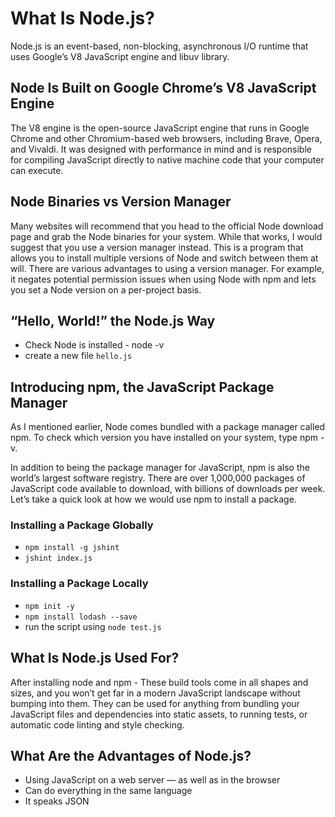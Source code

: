 # What Is Node.js?
Node.js is an event-based, non-blocking, asynchronous I/O runtime that uses Google’s V8 JavaScript engine and libuv library.

## Node Is Built on Google Chrome’s V8 JavaScript Engine
The V8 engine is the open-source JavaScript engine that runs in Google Chrome and other Chromium-based web browsers, including Brave, Opera, and Vivaldi. It was designed with performance in mind and is responsible for compiling JavaScript directly to native machine code that your computer can execute.

## Node Binaries vs Version Manager
Many websites will recommend that you head to the official Node download page and grab the Node binaries for your system. While that works, I would suggest that you use a version manager instead. This is a program that allows you to install multiple versions of Node and switch between them at will. There are various advantages to using a version manager. For example, it negates potential permission issues when using Node with npm and lets you set a Node version on a per-project basis.

## “Hello, World!” the Node.js Way
* Check Node is installed - node -v
* create a new file `hello.js`

## Introducing npm, the JavaScript Package Manager
As I mentioned earlier, Node comes bundled with a package manager called npm. To check which version you have installed on your system, type npm -v.

In addition to being the package manager for JavaScript, npm is also the world’s largest software registry. There are over 1,000,000 packages of JavaScript code available to download, with billions of downloads per week. Let’s take a quick look at how we would use npm to install a package.

### Installing a Package Globally
* `npm install -g jshint`
* `jshint index.js`

### Installing a Package Locally
* `npm init -y`
* `npm install lodash --save`
* run the script using `node test.js`

## What Is Node.js Used For?
After installing node and npm - These build tools come in all shapes and sizes, and you won’t get far in a modern JavaScript landscape without bumping into them. They can be used for anything from bundling your JavaScript files and dependencies into static assets, to running tests, or automatic code linting and style checking.

## What Are the Advantages of Node.js?
* Using JavaScript on a web server — as well as in the browser 
* Can do everything in the same language
* It speaks JSON